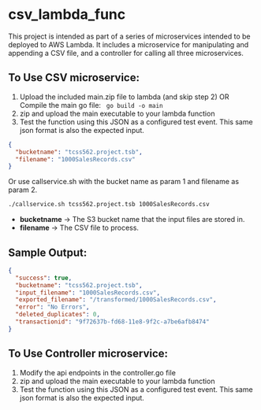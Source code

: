 # csv_lambda_func

This project is intended as part of a series of microservices intended to be deployed to AWS Lambda. It includes a microservice for manipulating and appending a CSV file, and a controller for calling all three microservices.

## To Use CSV microservice:
1. Upload the included main.zip file to lambda (and skip step 2) OR Compile the main go file: ``` go build -o main```
2. zip and upload the main executable to your lambda function
3. Test the function using this JSON as a configured test event. This same json format is also the expected input.
```JSON
{
  "bucketname": "tcss562.project.tsb",
  "filename": "1000SalesRecords.csv"
}
```
Or use callservice.sh with the bucket name as param 1 and filename as param 2.
```Bash
./callservice.sh tcss562.project.tsb 1000SalesRecords.csv
```

* **bucketname** -> The S3 bucket name that the input files are stored in.
* **filename**   -> The CSV file to process.

## Sample Output:
```JSON
{
  "success": true,
  "bucketname": "tcss562.project.tsb",
  "input_filename": "1000SalesRecords.csv",
  "exported_filename": "/transformed/1000SalesRecords.csv",
  "error": "No Errors",
  "deleted_duplicates": 0,
  "transactionid": "9f72637b-fd68-11e8-9f2c-a7be6afb8474"
}
```
## To Use Controller microservice:
1. Modify the api endpoints in the controller.go file
2. zip and upload the main executable to your lambda function
3. Test the function using this JSON as a configured test event. This same json format is also the expected input.
